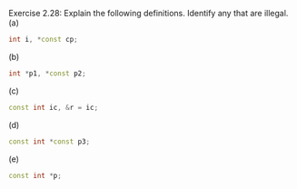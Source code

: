 Exercise 2.28: Explain the following definitions. Identify any that are illegal.<br />
(a)
```c++
int i, *const cp;
```
(b)
```c++
int *p1, *const p2;
```
(c)
```c++
const int ic, &r = ic;
```
(d)
```c++
const int *const p3;
```
(e)
```c++
const int *p;
```

